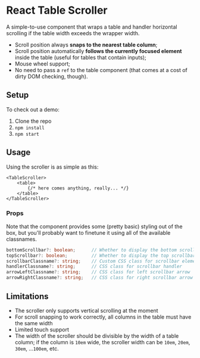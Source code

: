 # React Table Scroller

A simple-to-use component that wraps a table and handler horizontal scrolling if the table width exceeds the wrapper width.

* Scroll position always **snaps to the nearest table column**;
* Scroll position automatically **follows the currently focused element** inside the table (useful for tables that contain inputs);
* Mouse wheel support;
* No need to pass a `ref` to the table component (that comes at a cost of dirty DOM checking, though).

## Setup

To check out a demo:

1. Clone the repo
2. `npm install`
3. `npm start`

## Usage

Using the scroller is as simple as this:

```tsx
<TableScroller>
    <table>
        {/* here comes anything, really... */}
    </table>
</TableScroller>
```

### Props

Note that the component provides some (pretty basic) styling out of the box, but you'll probably want to finetune it using all of the available
classnames.

```typescript
bottomScrollbar?: boolean;      // Whether to display the bottom scrollbar; default: `true`
topScrollbar?: boolean;         // Whether to display the top scrollbar; default: `true`
scrollbarClassname?: string;    // Custom CSS class for scrollbar element
handlerClassname?: string;      // CSS class for scrollbar handler
arrowLeftClassname?: string;    // CSS class for left scrollbar arrow
arrowRightClassname?: string;   // CSS class for right scrollbar arrow
```

## Limitations

* The scroller only supports vertical scrolling at the moment
* For scroll snapping to work correctly, all columns in the table must have the same width
* Limited touch support
* The width of the scroller should be divisible by the width of a table column; if the column is `10em` wide, the scroller width can be `10em`, `20em`, `30em`, ...`100em`, etc.